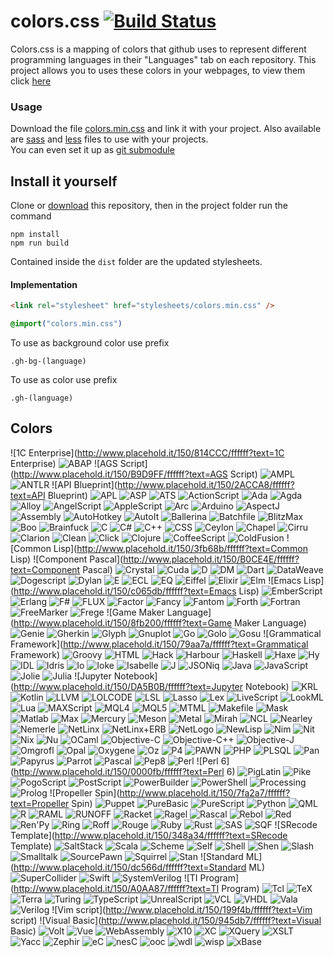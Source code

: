 # colors.css [![Build Status](https://travis-ci.org/roryclaasen/colors.css.svg?branch=master)](https://travis-ci.org/roryclaasen/colors.css)

Colors.css is a mapping of colors that github uses to represent different programming languages in their "Languages" tab on each repository. This project allows you to uses these colors in your webpages, to view them click [here](#colors)

### Usage

Download the file [colors.min.css](dist/colors.min.css) and link it with your project. Also available are [sass](dist/colors.scss) and [less](dist/colors.less) files to use with your projects.<br>
You can even set it up as [git submodule](https://git-scm.com/book/en/v2/Git-Tools-Submodules)

## Install it yourself

Clone or [download](https://github.com/GOGO98901/colors.css/archive/node.js.zip) this repository, then in the project folder run the command

```
npm install
npm run build
```

Contained inside the `dist` folder are the updated stylesheets.

#### Implementation

```html
<link rel="stylesheet" href="stylesheets/colors.min.css" />
```

```css
@import("colors.min.css")
```

To use as background color use prefix

```
.gh-bg-(language)
```

To use as color use prefix

```
.gh-(language)
```

## Colors
![1C Enterprise](http://www.placehold.it/150/814CCC/ffffff?text=1C Enterprise)
![ABAP](http://www.placehold.it/150/E8274B/ffffff?text=ABAP)
![AGS Script](http://www.placehold.it/150/B9D9FF/ffffff?text=AGS Script)
![AMPL](http://www.placehold.it/150/E6EFBB/ffffff?text=AMPL)
![ANTLR](http://www.placehold.it/150/9DC3FF/ffffff?text=ANTLR)
![API Blueprint](http://www.placehold.it/150/2ACCA8/ffffff?text=API Blueprint)
![APL](http://www.placehold.it/150/5A8164/ffffff?text=APL)
![ASP](http://www.placehold.it/150/6a40fd/ffffff?text=ASP)
![ATS](http://www.placehold.it/150/1ac620/ffffff?text=ATS)
![ActionScript](http://www.placehold.it/150/882B0F/ffffff?text=ActionScript)
![Ada](http://www.placehold.it/150/02f88c/ffffff?text=Ada)
![Agda](http://www.placehold.it/150/315665/ffffff?text=Agda)
![Alloy](http://www.placehold.it/150/64C800/ffffff?text=Alloy)
![AngelScript](http://www.placehold.it/150/C7D7DC/ffffff?text=AngelScript)
![AppleScript](http://www.placehold.it/150/101F1F/ffffff?text=AppleScript)
![Arc](http://www.placehold.it/150/aa2afe/ffffff?text=Arc)
![Arduino](http://www.placehold.it/150/bd79d1/ffffff?text=Arduino)
![AspectJ](http://www.placehold.it/150/a957b0/ffffff?text=AspectJ)
![Assembly](http://www.placehold.it/150/6E4C13/ffffff?text=Assembly)
![AutoHotkey](http://www.placehold.it/150/6594b9/ffffff?text=AutoHotkey)
![AutoIt](http://www.placehold.it/150/1C3552/ffffff?text=AutoIt)
![Ballerina](http://www.placehold.it/150/FF5000/ffffff?text=Ballerina)
![Batchfile](http://www.placehold.it/150/C1F12E/ffffff?text=Batchfile)
![BlitzMax](http://www.placehold.it/150/cd6400/ffffff?text=BlitzMax)
![Boo](http://www.placehold.it/150/d4bec1/ffffff?text=Boo)
![Brainfuck](http://www.placehold.it/150/2F2530/ffffff?text=Brainfuck)
![C](http://www.placehold.it/150/555555/ffffff?text=C)
![C#](http://www.placehold.it/150/178600/ffffff?text=C#)
![C++](http://www.placehold.it/150/f34b7d/ffffff?text=C++)
![CSS](http://www.placehold.it/150/563d7c/ffffff?text=CSS)
![Ceylon](http://www.placehold.it/150/dfa535/ffffff?text=Ceylon)
![Chapel](http://www.placehold.it/150/8dc63f/ffffff?text=Chapel)
![Cirru](http://www.placehold.it/150/ccccff/ffffff?text=Cirru)
![Clarion](http://www.placehold.it/150/db901e/ffffff?text=Clarion)
![Clean](http://www.placehold.it/150/3F85AF/ffffff?text=Clean)
![Click](http://www.placehold.it/150/E4E6F3/ffffff?text=Click)
![Clojure](http://www.placehold.it/150/db5855/ffffff?text=Clojure)
![CoffeeScript](http://www.placehold.it/150/244776/ffffff?text=CoffeeScript)
![ColdFusion](http://www.placehold.it/150/ed2cd6/ffffff?text=ColdFusion)
![Common Lisp](http://www.placehold.it/150/3fb68b/ffffff?text=Common Lisp)
![Component Pascal](http://www.placehold.it/150/B0CE4E/ffffff?text=Component Pascal)
![Crystal](http://www.placehold.it/150/776791/ffffff?text=Crystal)
![Cuda](http://www.placehold.it/150/3A4E3A/ffffff?text=Cuda)
![D](http://www.placehold.it/150/ba595e/ffffff?text=D)
![DM](http://www.placehold.it/150/447265/ffffff?text=DM)
![Dart](http://www.placehold.it/150/00B4AB/ffffff?text=Dart)
![DataWeave](http://www.placehold.it/150/003a52/ffffff?text=DataWeave)
![Dogescript](http://www.placehold.it/150/cca760/ffffff?text=Dogescript)
![Dylan](http://www.placehold.it/150/6c616e/ffffff?text=Dylan)
![E](http://www.placehold.it/150/ccce35/ffffff?text=E)
![ECL](http://www.placehold.it/150/8a1267/ffffff?text=ECL)
![EQ](http://www.placehold.it/150/a78649/ffffff?text=EQ)
![Eiffel](http://www.placehold.it/150/946d57/ffffff?text=Eiffel)
![Elixir](http://www.placehold.it/150/6e4a7e/ffffff?text=Elixir)
![Elm](http://www.placehold.it/150/60B5CC/ffffff?text=Elm)
![Emacs Lisp](http://www.placehold.it/150/c065db/ffffff?text=Emacs Lisp)
![EmberScript](http://www.placehold.it/150/FFF4F3/ffffff?text=EmberScript)
![Erlang](http://www.placehold.it/150/B83998/ffffff?text=Erlang)
![F#](http://www.placehold.it/150/b845fc/ffffff?text=F#)
![FLUX](http://www.placehold.it/150/88ccff/ffffff?text=FLUX)
![Factor](http://www.placehold.it/150/636746/ffffff?text=Factor)
![Fancy](http://www.placehold.it/150/7b9db4/ffffff?text=Fancy)
![Fantom](http://www.placehold.it/150/14253c/ffffff?text=Fantom)
![Forth](http://www.placehold.it/150/341708/ffffff?text=Forth)
![Fortran](http://www.placehold.it/150/4d41b1/ffffff?text=Fortran)
![FreeMarker](http://www.placehold.it/150/0050b2/ffffff?text=FreeMarker)
![Frege](http://www.placehold.it/150/00cafe/ffffff?text=Frege)
![Game Maker Language](http://www.placehold.it/150/8fb200/ffffff?text=Game Maker Language)
![Genie](http://www.placehold.it/150/fb855d/ffffff?text=Genie)
![Gherkin](http://www.placehold.it/150/5B2063/ffffff?text=Gherkin)
![Glyph](http://www.placehold.it/150/e4cc98/ffffff?text=Glyph)
![Gnuplot](http://www.placehold.it/150/f0a9f0/ffffff?text=Gnuplot)
![Go](http://www.placehold.it/150/375eab/ffffff?text=Go)
![Golo](http://www.placehold.it/150/88562A/ffffff?text=Golo)
![Gosu](http://www.placehold.it/150/82937f/ffffff?text=Gosu)
![Grammatical Framework](http://www.placehold.it/150/79aa7a/ffffff?text=Grammatical Framework)
![Groovy](http://www.placehold.it/150/e69f56/ffffff?text=Groovy)
![HTML](http://www.placehold.it/150/e34c26/ffffff?text=HTML)
![Hack](http://www.placehold.it/150/878787/ffffff?text=Hack)
![Harbour](http://www.placehold.it/150/0e60e3/ffffff?text=Harbour)
![Haskell](http://www.placehold.it/150/5e5086/ffffff?text=Haskell)
![Haxe](http://www.placehold.it/150/df7900/ffffff?text=Haxe)
![Hy](http://www.placehold.it/150/7790B2/ffffff?text=Hy)
![IDL](http://www.placehold.it/150/a3522f/ffffff?text=IDL)
![Idris](http://www.placehold.it/150/b30000/ffffff?text=Idris)
![Io](http://www.placehold.it/150/a9188d/ffffff?text=Io)
![Ioke](http://www.placehold.it/150/078193/ffffff?text=Ioke)
![Isabelle](http://www.placehold.it/150/FEFE00/ffffff?text=Isabelle)
![J](http://www.placehold.it/150/9EEDFF/ffffff?text=J)
![JSONiq](http://www.placehold.it/150/40d47e/ffffff?text=JSONiq)
![Java](http://www.placehold.it/150/b07219/ffffff?text=Java)
![JavaScript](http://www.placehold.it/150/f1e05a/ffffff?text=JavaScript)
![Jolie](http://www.placehold.it/150/843179/ffffff?text=Jolie)
![Julia](http://www.placehold.it/150/a270ba/ffffff?text=Julia)
![Jupyter Notebook](http://www.placehold.it/150/DA5B0B/ffffff?text=Jupyter Notebook)
![KRL](http://www.placehold.it/150/28431f/ffffff?text=KRL)
![Kotlin](http://www.placehold.it/150/F18E33/ffffff?text=Kotlin)
![LLVM](http://www.placehold.it/150/185619/ffffff?text=LLVM)
![LOLCODE](http://www.placehold.it/150/cc9900/ffffff?text=LOLCODE)
![LSL](http://www.placehold.it/150/3d9970/ffffff?text=LSL)
![Lasso](http://www.placehold.it/150/999999/ffffff?text=Lasso)
![Lex](http://www.placehold.it/150/DBCA00/ffffff?text=Lex)
![LiveScript](http://www.placehold.it/150/499886/ffffff?text=LiveScript)
![LookML](http://www.placehold.it/150/652B81/ffffff?text=LookML)
![Lua](http://www.placehold.it/150/000080/ffffff?text=Lua)
![MAXScript](http://www.placehold.it/150/00a6a6/ffffff?text=MAXScript)
![MQL4](http://www.placehold.it/150/62A8D6/ffffff?text=MQL4)
![MQL5](http://www.placehold.it/150/4A76B8/ffffff?text=MQL5)
![MTML](http://www.placehold.it/150/b7e1f4/ffffff?text=MTML)
![Makefile](http://www.placehold.it/150/427819/ffffff?text=Makefile)
![Mask](http://www.placehold.it/150/f97732/ffffff?text=Mask)
![Matlab](http://www.placehold.it/150/e16737/ffffff?text=Matlab)
![Max](http://www.placehold.it/150/c4a79c/ffffff?text=Max)
![Mercury](http://www.placehold.it/150/ff2b2b/ffffff?text=Mercury)
![Meson](http://www.placehold.it/150/007800/ffffff?text=Meson)
![Metal](http://www.placehold.it/150/8f14e9/ffffff?text=Metal)
![Mirah](http://www.placehold.it/150/c7a938/ffffff?text=Mirah)
![NCL](http://www.placehold.it/150/28431f/ffffff?text=NCL)
![Nearley](http://www.placehold.it/150/990000/ffffff?text=Nearley)
![Nemerle](http://www.placehold.it/150/3d3c6e/ffffff?text=Nemerle)
![NetLinx](http://www.placehold.it/150/0aa0ff/ffffff?text=NetLinx)
![NetLinx+ERB](http://www.placehold.it/150/747faa/ffffff?text=NetLinx+ERB)
![NetLogo](http://www.placehold.it/150/ff6375/ffffff?text=NetLogo)
![NewLisp](http://www.placehold.it/150/87AED7/ffffff?text=NewLisp)
![Nim](http://www.placehold.it/150/37775b/ffffff?text=Nim)
![Nit](http://www.placehold.it/150/009917/ffffff?text=Nit)
![Nix](http://www.placehold.it/150/7e7eff/ffffff?text=Nix)
![Nu](http://www.placehold.it/150/c9df40/ffffff?text=Nu)
![OCaml](http://www.placehold.it/150/3be133/ffffff?text=OCaml)
![Objective-C](http://www.placehold.it/150/438eff/ffffff?text=Objective-C)
![Objective-C++](http://www.placehold.it/150/6866fb/ffffff?text=Objective-C++)
![Objective-J](http://www.placehold.it/150/ff0c5a/ffffff?text=Objective-J)
![Omgrofl](http://www.placehold.it/150/cabbff/ffffff?text=Omgrofl)
![Opal](http://www.placehold.it/150/f7ede0/ffffff?text=Opal)
![Oxygene](http://www.placehold.it/150/cdd0e3/ffffff?text=Oxygene)
![Oz](http://www.placehold.it/150/fab738/ffffff?text=Oz)
![P4](http://www.placehold.it/150/7055b5/ffffff?text=P4)
![PAWN](http://www.placehold.it/150/dbb284/ffffff?text=PAWN)
![PHP](http://www.placehold.it/150/4F5D95/ffffff?text=PHP)
![PLSQL](http://www.placehold.it/150/dad8d8/ffffff?text=PLSQL)
![Pan](http://www.placehold.it/150/cc0000/ffffff?text=Pan)
![Papyrus](http://www.placehold.it/150/6600cc/ffffff?text=Papyrus)
![Parrot](http://www.placehold.it/150/f3ca0a/ffffff?text=Parrot)
![Pascal](http://www.placehold.it/150/E3F171/ffffff?text=Pascal)
![Pep8](http://www.placehold.it/150/C76F5B/ffffff?text=Pep8)
![Perl](http://www.placehold.it/150/0298c3/ffffff?text=Perl)
![Perl 6](http://www.placehold.it/150/0000fb/ffffff?text=Perl 6)
![PigLatin](http://www.placehold.it/150/fcd7de/ffffff?text=PigLatin)
![Pike](http://www.placehold.it/150/005390/ffffff?text=Pike)
![PogoScript](http://www.placehold.it/150/d80074/ffffff?text=PogoScript)
![PostScript](http://www.placehold.it/150/da291c/ffffff?text=PostScript)
![PowerBuilder](http://www.placehold.it/150/8f0f8d/ffffff?text=PowerBuilder)
![PowerShell](http://www.placehold.it/150/012456/ffffff?text=PowerShell)
![Processing](http://www.placehold.it/150/0096D8/ffffff?text=Processing)
![Prolog](http://www.placehold.it/150/74283c/ffffff?text=Prolog)
![Propeller Spin](http://www.placehold.it/150/7fa2a7/ffffff?text=Propeller Spin)
![Puppet](http://www.placehold.it/150/302B6D/ffffff?text=Puppet)
![PureBasic](http://www.placehold.it/150/5a6986/ffffff?text=PureBasic)
![PureScript](http://www.placehold.it/150/1D222D/ffffff?text=PureScript)
![Python](http://www.placehold.it/150/3572A5/ffffff?text=Python)
![QML](http://www.placehold.it/150/44a51c/ffffff?text=QML)
![R](http://www.placehold.it/150/198CE7/ffffff?text=R)
![RAML](http://www.placehold.it/150/77d9fb/ffffff?text=RAML)
![RUNOFF](http://www.placehold.it/150/665a4e/ffffff?text=RUNOFF)
![Racket](http://www.placehold.it/150/22228f/ffffff?text=Racket)
![Ragel](http://www.placehold.it/150/9d5200/ffffff?text=Ragel)
![Rascal](http://www.placehold.it/150/fffaa0/ffffff?text=Rascal)
![Rebol](http://www.placehold.it/150/358a5b/ffffff?text=Rebol)
![Red](http://www.placehold.it/150/f50000/ffffff?text=Red)
![Ren'Py](http://www.placehold.it/150/ff7f7f/ffffff?text=Ren'Py)
![Ring](http://www.placehold.it/150/0e60e3/ffffff?text=Ring)
![Roff](http://www.placehold.it/150/ecdebe/ffffff?text=Roff)
![Rouge](http://www.placehold.it/150/cc0088/ffffff?text=Rouge)
![Ruby](http://www.placehold.it/150/701516/ffffff?text=Ruby)
![Rust](http://www.placehold.it/150/dea584/ffffff?text=Rust)
![SAS](http://www.placehold.it/150/B34936/ffffff?text=SAS)
![SQF](http://www.placehold.it/150/3F3F3F/ffffff?text=SQF)
![SRecode Template](http://www.placehold.it/150/348a34/ffffff?text=SRecode Template)
![SaltStack](http://www.placehold.it/150/646464/ffffff?text=SaltStack)
![Scala](http://www.placehold.it/150/c22d40/ffffff?text=Scala)
![Scheme](http://www.placehold.it/150/1e4aec/ffffff?text=Scheme)
![Self](http://www.placehold.it/150/0579aa/ffffff?text=Self)
![Shell](http://www.placehold.it/150/89e051/ffffff?text=Shell)
![Shen](http://www.placehold.it/150/120F14/ffffff?text=Shen)
![Slash](http://www.placehold.it/150/007eff/ffffff?text=Slash)
![Smalltalk](http://www.placehold.it/150/596706/ffffff?text=Smalltalk)
![SourcePawn](http://www.placehold.it/150/5c7611/ffffff?text=SourcePawn)
![Squirrel](http://www.placehold.it/150/800000/ffffff?text=Squirrel)
![Stan](http://www.placehold.it/150/b2011d/ffffff?text=Stan)
![Standard ML](http://www.placehold.it/150/dc566d/ffffff?text=Standard ML)
![SuperCollider](http://www.placehold.it/150/46390b/ffffff?text=SuperCollider)
![Swift](http://www.placehold.it/150/ffac45/ffffff?text=Swift)
![SystemVerilog](http://www.placehold.it/150/DAE1C2/ffffff?text=SystemVerilog)
![TI Program](http://www.placehold.it/150/A0AA87/ffffff?text=TI Program)
![Tcl](http://www.placehold.it/150/e4cc98/ffffff?text=Tcl)
![TeX](http://www.placehold.it/150/3D6117/ffffff?text=TeX)
![Terra](http://www.placehold.it/150/00004c/ffffff?text=Terra)
![Turing](http://www.placehold.it/150/cf142b/ffffff?text=Turing)
![TypeScript](http://www.placehold.it/150/2b7489/ffffff?text=TypeScript)
![UnrealScript](http://www.placehold.it/150/a54c4d/ffffff?text=UnrealScript)
![VCL](http://www.placehold.it/150/0298c3/ffffff?text=VCL)
![VHDL](http://www.placehold.it/150/adb2cb/ffffff?text=VHDL)
![Vala](http://www.placehold.it/150/fbe5cd/ffffff?text=Vala)
![Verilog](http://www.placehold.it/150/b2b7f8/ffffff?text=Verilog)
![Vim script](http://www.placehold.it/150/199f4b/ffffff?text=Vim script)
![Visual Basic](http://www.placehold.it/150/945db7/ffffff?text=Visual Basic)
![Volt](http://www.placehold.it/150/1F1F1F/ffffff?text=Volt)
![Vue](http://www.placehold.it/150/2c3e50/ffffff?text=Vue)
![WebAssembly](http://www.placehold.it/150/04133b/ffffff?text=WebAssembly)
![X10](http://www.placehold.it/150/4B6BEF/ffffff?text=X10)
![XC](http://www.placehold.it/150/99DA07/ffffff?text=XC)
![XQuery](http://www.placehold.it/150/5232e7/ffffff?text=XQuery)
![XSLT](http://www.placehold.it/150/EB8CEB/ffffff?text=XSLT)
![Yacc](http://www.placehold.it/150/4B6C4B/ffffff?text=Yacc)
![Zephir](http://www.placehold.it/150/118f9e/ffffff?text=Zephir)
![eC](http://www.placehold.it/150/913960/ffffff?text=eC)
![nesC](http://www.placehold.it/150/94B0C7/ffffff?text=nesC)
![ooc](http://www.placehold.it/150/b0b77e/ffffff?text=ooc)
![wdl](http://www.placehold.it/150/42f1f4/ffffff?text=wdl)
![wisp](http://www.placehold.it/150/7582D1/ffffff?text=wisp)
![xBase](http://www.placehold.it/150/403a40/ffffff?text=xBase)
